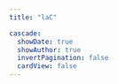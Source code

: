 ```yaml
---
title: "laC"

cascade:
  showDate: true
  showAuthor: true
  invertPagination: false
  cardView: false
---
```



